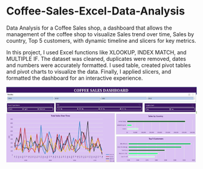 # Coffee-Sales-Excel-Data-Analysis
Data Analysis for a Coffee Sales shop, a dashboard that allows the management of the coffee shop to visualize Sales trend over time, Sales by country, Top 5 customers, with dynamic timeline and slicers for key metrics.

In this project, I used Excel functions like XLOOKUP, INDEX MATCH, and MULTIPLE IF. The dataset was cleaned, duplicates were removed, dates and numbers were accurately formatted. I used table, created pivot tables and pivot charts to visualize the data. Finally, I applied slicers, and formatted the dashboard for an interactive experience.

![DASHBOARD](DASHBOARD.JPG)
